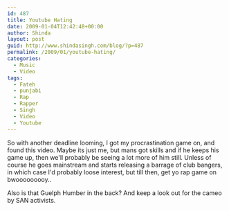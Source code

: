 ```yaml
---
id: 487
title: Youtube Hating
date: 2009-01-04T12:42:48+00:00
author: Shinda
layout: post
guid: http://www.shindasingh.com/blog/?p=487
permalink: /2009/01/youtube-hating/
categories:
  - Music
  - Video
tags:
  - Fateh
  - punjabi
  - Rap
  - Rapper
  - Singh
  - Video
  - Youtube
---
```

So with another deadline looming, I got my procrastination game on, and found this video. Maybe its just me, but mans got skills and if he keeps his game up, then we'll probably be seeing a lot more of him still. Unless of course he goes mainstream and starts releasing a barrage of club bangers, in which case I'd probably loose interest, but till then, get yo rap game on bwooooooooy..

<p style="text-align: center;">
</p>

<p style="text-align: left;">
  Also is that Guelph Humber in the back? And keep a look out for the cameo by SAN activists.
</p>